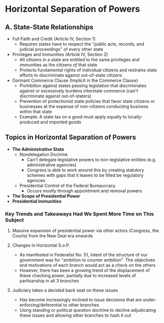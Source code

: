 # Horizontal Separation of Powers

## A. State-State Relationships

* Full Faith and Credit (Article IV, Section 1)
  * Requires states have to respect the "public acts, records, and judicial proceedings" of every other state
* Privileges and Immunities (Article IV, Section 2)
  * All citizens *in* a state are entitled to the same privileges and immunities as the citizens *of* that state
  * Protects fundamental rights of individual citizens and restrains state efforts to discriminate against out-of-state citizens
* Dormant Commerce Clause (Implicit in the Commerce Clause)
  * Prohibition against states passing legislation that discriminates against or excessively burdens interstate commerce (can't discriminate against out-of-staters)
  * Prevention of protectionist state policies that favor state citizens or businesses at the expense of non-citizens conducting business within that state
  * Example: A state tax on a good must apply equally to locally-produced and imported goods

## Topics in Horizontal Separation of Powers

* **The Administrative State**
  * Nondelegation Doctrine
    * Can't delegate legislative powers to non-legislative entities (e.g. administrative agencies)
    * Congress is able to work around this by creating statutory schemes with gaps that it leaves to be filled be regulatory agencies
  * Presidential Control of the Federal Bureaucracy
    * Occurs mostly through appointment and removal powers
* **The Scope of Presidential Power**
* **Presidential Immunities**

### Key Trends and Takeaways Had We Spent More Time on This Subject

1. Massive expansion of presidential power via other actors (Congress, the Courts) from the New Deal era onwards
1. Changes in Horizontal S.o.P.
   * As manifested in Federalist No. 51, intent of the structure of our government was for "ambition to counter ambition". The objectives and motivations of each branch would act as a check on the others
   * However, there has been a growing trend of the displacement of these checking power, partially due to increased levels of partisanship in all 3 branches

1. Judiciary takes a decided back seat on these issues
   * Has become increasingly inclined to issue decisions that are under-enforcing/deferential to other branches
   * Using standing or political question doctrine to decline adjudicating these issues and allowing other branches to hash it out